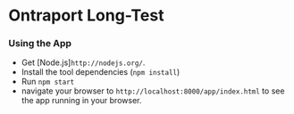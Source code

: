 # Ontraport Long-Test

### Using the App

- Get [Node.js]`http://nodejs.org/`.
- Install the tool dependencies (`npm install`)
- Run `npm start`
- navigate your browser to `http://localhost:8000/app/index.html` to see the app running in your browser.

